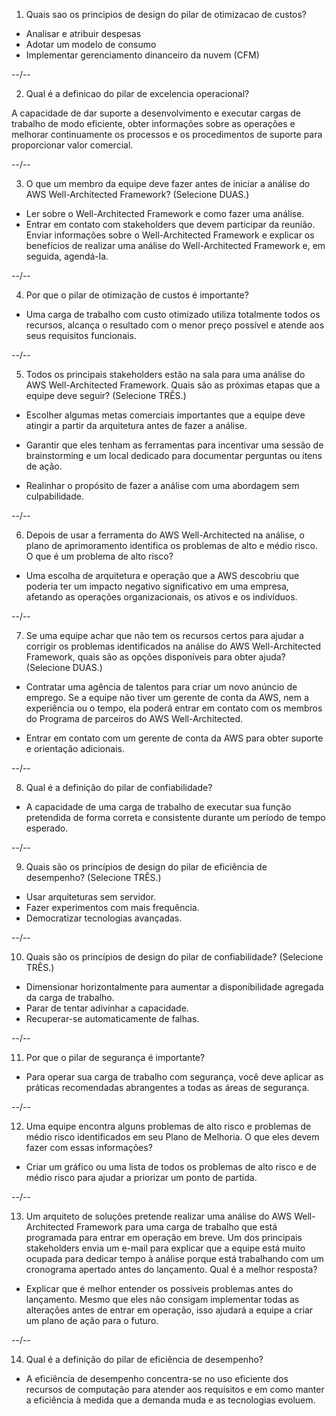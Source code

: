 1) Quais sao os principios de design do pilar de otimizacao de custos?

- Analisar e atribuir despesas
- Adotar um modelo de consumo
- Implementar gerenciamento dinanceiro da nuvem (CFM)

--/--

2) Qual é a definicao do pilar de excelencia operacional?

A capacidade de dar suporte a desenvolvimento e executar cargas de trabalho de modo eficiente, obter informações sobre as operações e melhorar continuamente os processos e os procedimentos de suporte para proporcionar valor comercial.

--/--

3) O que um membro da equipe deve fazer antes de iniciar a análise do AWS Well-Architected Framework? (Selecione DUAS.)

- Ler sobre o Well-Architected Framework e como fazer uma análise.
- Entrar em contato com stakeholders que devem participar da reunião. Enviar informações sobre o Well-Architected Framework e explicar os benefícios de realizar uma análise do Well-Architected Framework e, em seguida, agendá-la.

--/--

4) Por que o pilar de otimização de custos é importante?

- Uma carga de trabalho com custo otimizado utiliza totalmente todos os recursos, alcança o resultado com o menor preço possível e atende aos seus requisitos funcionais.

--/--

5) Todos os principais stakeholders estão na sala para uma análise do AWS Well-Architected Framework. Quais são as próximas etapas que a equipe deve seguir? (Selecione TRÊS.)

- Escolher algumas metas comerciais importantes que a equipe deve atingir a partir da arquitetura antes de fazer a análise.

- Garantir que eles tenham as ferramentas para incentivar uma sessão de brainstorming e um local dedicado para documentar perguntas ou itens de ação.

- Realinhar o propósito de fazer a análise com uma abordagem sem culpabilidade.

--/--

6) Depois de usar a ferramenta do AWS Well-Architected na análise, o plano de aprimoramento identifica os problemas de alto e médio risco. O que é um problema de alto risco?

- Uma escolha de arquitetura e operação que a AWS descobriu que poderia ter um impacto negativo significativo em uma empresa, afetando as operações organizacionais, os ativos e os indivíduos.

--/--

7) Se uma equipe achar que não tem os recursos certos para ajudar a corrigir os problemas identificados na análise do AWS Well-Architected Framework, quais são as opções disponíveis para obter ajuda? (Selecione DUAS.)

- Contratar uma agência de talentos para criar um novo anúncio de emprego. Se a equipe não tiver um gerente de conta da AWS, nem a experiência ou o tempo, ela poderá entrar em contato com os membros do Programa de parceiros do AWS Well-Architected.

- Entrar em contato com um gerente de conta da AWS para obter suporte e orientação adicionais.

--/--

8) Qual é a definição do pilar de confiabilidade?

- A capacidade de uma carga de trabalho de executar sua função pretendida de forma correta e consistente durante um período de tempo esperado.

--/--

9) Quais são os princípios de design do pilar de eficiência de desempenho? (Selecione TRÊS.)

- Usar arquiteturas sem servidor.
- Fazer experimentos com mais frequência.
- Democratizar tecnologias avançadas.

--/--

10) Quais são os princípios de design do pilar de confiabilidade? (Selecione TRÊS.)

- Dimensionar horizontalmente para aumentar a disponibilidade agregada da carga de trabalho.
- Parar de tentar adivinhar a capacidade.
- Recuperar-se automaticamente de falhas.

--/--

11) Por que o pilar de segurança é importante?

- Para operar sua carga de trabalho com segurança, você deve aplicar as práticas recomendadas abrangentes a todas as áreas de segurança.

--/--

12) Uma equipe encontra alguns problemas de alto risco e problemas de médio risco identificados em seu Plano de Melhoria. O que eles devem fazer com essas informações?

- Criar um gráfico ou uma lista de todos os problemas de alto risco e de médio risco para ajudar a priorizar um ponto de partida.

--/--

13) Um arquiteto de soluções pretende realizar uma análise do AWS Well-Architected Framework para uma carga de trabalho que está programada para entrar em operação em breve. Um dos principais stakeholders envia um e-mail para explicar que a equipe está muito ocupada para dedicar tempo à análise porque está trabalhando com um cronograma apertado antes do lançamento. Qual é a melhor resposta?

- Explicar que é melhor entender os possíveis problemas antes do lançamento. Mesmo que eles não consigam implementar todas as alterações antes de entrar em operação, isso ajudará a equipe a criar um plano de ação para o futuro.

--/--

14) Qual é a definição do pilar de eficiência de desempenho?

- A eficiência de desempenho concentra-se no uso eficiente dos recursos de computação para atender aos requisitos e em como manter a eficiência à medida que a demanda muda e as tecnologias evoluem.
